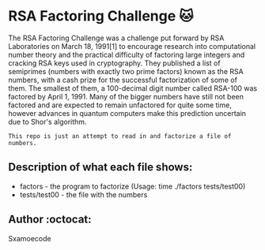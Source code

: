 # RSA Factoring Challenge :cat:
The RSA Factoring Challenge was a challenge put forward by RSA Laboratories on March 18, 1991[1] to encourage research into computational number theory and the practical difficulty of factoring large integers and cracking RSA keys used in cryptography. They published a list of semiprimes (numbers with exactly two prime factors) known as the RSA numbers, with a cash prize for the successful factorization of some of them. The smallest of them, a 100-decimal digit number called RSA-100 was factored by April 1, 1991. Many of the bigger numbers have still not been factored and are expected to remain unfactored for quite some time, however advances in quantum computers make this prediction uncertain due to Shor's algorithm.


`This repo is just an attempt to read in and factorize a file of numbers.`

## Description of what each file shows:
* factors - the program to factorize (Usage: time ./factors tests/test00)
* tests/test00 - the file with the numbers

## Author :octocat:

Sxamoecode
